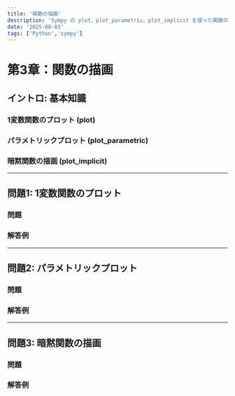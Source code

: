 ```yaml
---
title: '関数の描画'
description: 'Sympy の plot、plot_parametric、plot_implicit を使った関数の可視化演習問題をまとめる記事。'
date: '2025-08-03'
tags: ['Python','sympy']
---
```


# 第3章：関数の描画

## イントロ: 基本知識

### 1変数関数のプロット (plot)

### パラメトリックプロット (plot_parametric)

### 暗黙関数の描画 (plot_implicit)

---

## 問題1: 1変数関数のプロット

### 問題
<div class="note-box">

</div>

### 解答例

---

## 問題2: パラメトリックプロット

### 問題
<div class="note-box">

</div>

### 解答例

---

## 問題3: 暗黙関数の描画

### 問題
<div class="note-box">

</div>

### 解答例
